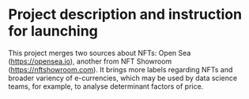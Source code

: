 # Project description and instruction for launching

This project merges two sources about NFTs: Open Sea (https://opensea.io), another from NFT Showroom (https://nftshowroom.com). It brings more labels regarding NFTs and broader variency of e-currencies, which may be used by data science teams, for example, to analyse determinant factors of price.